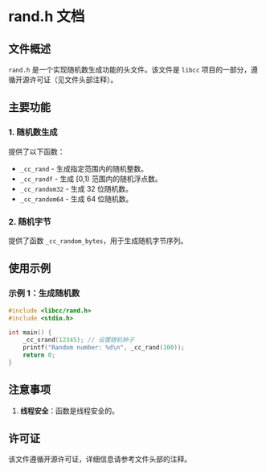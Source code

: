 # rand.h 文档

## 文件概述
`rand.h` 是一个实现随机数生成功能的头文件。该文件是 `libcc` 项目的一部分，遵循开源许可证（见文件头部注释）。

## 主要功能

### 1. 随机数生成
提供了以下函数：
- `_cc_rand` - 生成指定范围内的随机整数。
- `_cc_randf` - 生成 [0,1) 范围内的随机浮点数。
- `_cc_random32` - 生成 32 位随机数。
- `_cc_random64` - 生成 64 位随机数。

### 2. 随机字节
提供了函数 `_cc_random_bytes`，用于生成随机字节序列。

## 使用示例

### 示例 1：生成随机数
```c
#include <libcc/rand.h>
#include <stdio.h>

int main() {
    _cc_srand(12345); // 设置随机种子
    printf("Random number: %d\n", _cc_rand(100));
    return 0;
}
```

## 注意事项
1. **线程安全**：函数是线程安全的。

## 许可证
该文件遵循开源许可证，详细信息请参考文件头部的注释。
